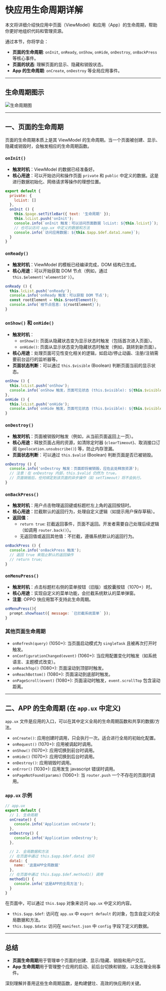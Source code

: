 
# 快应用生命周期详解

本文将详细介绍快应用中页面（ViewModel）和应用（App）的生命周期，帮助你更好地组织代码和管理资源。

通过本节，你将学会：

-   **页面的生命周期**: `onInit`, `onReady`, `onShow`, `onHide`, `onDestroy`, `onBackPress` 等核心事件。
-   **页面的状态**: 理解页面的显示、隐藏和销毁状态。
-   **App 的生命周期**: `onCreate`, `onDestroy` 等全局应用事件。

---

## 生命周期图示

![生命周期图](https://doc.quickapp.cn/assets/images/framework-lifecycle-1.554039f6.png)

---

## 一、页面的生命周期

页面的生命周期本质上是其 ViewModel 的生命周期。当一个页面被创建、显示、隐藏或销毁时，会触发相应的生命周期函数。

### `onInit()`

-   **触发时机**：ViewModel 的数据已经准备好。
-   **核心用途**：可以开始访问和操作页面 `private` 和 `public` 中定义的数据。这是进行数据初始化、网络请求等操作的理想位置。

```javascript
export default {
  private: {
    lcList: []
  },
  onInit () {
    this.$page.setTitleBar({ text: '生命周期' });
    this.lcList.push('onInit');
    console.info(`onInit 触发：可以访问页面数据 lcList: ${this.lcList}`);
    // 也可以访问 app.ux 中定义的数据和方法
    console.info(`访问应用数据: ${this.$app.$def.data1.name}`);
  }
}
```

### `onReady()`

-   **触发时机**：ViewModel 的模板已经编译完成，DOM 结构已生成。
-   **核心用途**：可以开始获取 DOM 节点（例如，通过 `this.$element('elementId')`）。

```javascript
onReady () {
  this.lcList.push('onReady');
  console.info('onReady 触发：可以获取 DOM 节点');
  const rootElement = this.$rootElement();
  console.info(`根节点信息: ${rootElement}`);
}
```

### `onShow()` 和 `onHide()`

-   **触发时机**：
    -   `onShow()`: 页面从隐藏状态变为显示状态时触发（包括首次进入页面）。
    -   `onHide()`: 页面从显示状态变为隐藏状态时触发（例如，跳转到新页面）。
-   **核心用途**：处理页面可见性变化相关的逻辑，如启动/停止动画、注册/注销需要前台运行的监听器等。
-   **页面状态判断**：可以通过 `this.$visible` (Boolean) 判断页面当前的显示状态。

```javascript
onShow () {
  this.lcList.push('onShow');
  console.info(`onShow 触发，页面可见状态 (this.$visible): ${this.$visible}`); // true
},
onHide () {
  this.lcList.push('onHide');
  console.info(`onHide 触发，页面可见状态 (this.$visible): ${this.$visible}`); // false
}
```

### `onDestroy()`

-   **触发时机**：页面被销毁时触发（例如，从当前页面返回上一页）。
-   **核心用途**：释放页面占用的资源，如清除定时器 (`clearTimeout`)、取消接口订阅 (`geolocation.unsubscribe()`) 等，防止内存泄漏。
-   **页面状态判断**：可以通过 `this.$valid` (Boolean) 判断页面是否已被销毁。

```javascript
onDestroy () {
  console.info('onDestroy 触发：页面即将被销毁，应在此处释放资源');
  // 注意：在 onDestroy 内部，this.$valid 仍然为 true。
  // 页面销毁后，任何绑定到该页面的异步操作（如 setTimeout）将不会执行。
}
```

### `onBackPress()`

-   **触发时机**：用户点击物理返回键或标题栏左上角的返回按钮时。
-   **核心用途**：拦截默认的返回行为，处理自定义逻辑（如提示用户保存草稿）。
-   **返回值**：
    -   `return true`: 拦截返回事件，页面不返回。开发者需要自己处理后续逻辑（如调用 `router.back()`）。
    -   无返回值或返回其他值：不拦截，遵循系统默认的返回行为。

```javascript
onBackPress () {
  console.info('onBackPress 触发');
  // 返回 true 来阻止默认的返回操作
  // return true;
}
```

### `onMenuPress()`

-   **触发时机**：点击标题栏右侧的菜单按钮（旧版）或胶囊按钮（1070+）时。
-   **核心用途**：实现自定义的菜单功能，会拦截系统默认的菜单弹窗。
-   **注意**: OPPO 快应用暂不支持此生命周期。

```javascript
onMenuPress(){
  prompt.showToast({ message: `已拦截系统菜单` });
}
```

### 其他页面生命周期

-   `onRefresh(query)` (1050+): 当页面启动模式为 `singleTask` 且被再次打开时触发。
-   `onConfigurationChanged(event)` (1060+): 当应用配置变化时触发（如系统语言、主题模式改变）。
-   `onReachTop()` (1080+): 页面滚动到顶部时触发。
-   `onReachBottom()` (1080+): 页面滚动到底部时触发。
-   `onPageScroll(event)` (1080+): 页面滚动时触发，`event.scrollTop` 包含滚动距离。

---

## 二、APP 的生命周期 (在 `app.ux` 中定义)

`app.ux` 文件是应用的入口，可以在其中定义全局的生命周期函数和共享的数据/方法。

-   `onCreate()`: 应用创建时调用，只会执行一次。适合进行全局的初始化配置。
-   `onRequest()` (1070+): 应用被调起时调用。
-   `onShow()` (1070+): 应用切换到前台时调用。
-   `onHide()` (1070+): 应用切换到后台时调用。
-   `onDestroy()`: 应用销毁时调用。
-   `onError()` (1030+): 应用发生 javascript 错误时调用。
-   `onPageNotFound(params)` (1060+): 当 `router.push` 一个不存在的页面时调用。

### `app.ux` 示例

```javascript
// app.ux
export default {
  // 1. 生命周期
  onCreate() {
    console.info('Application onCreate');
  },
  onDestroy() {
    console.info('Application onDestroy');
  },

  // 2. 全局数据和方法
  // 在页面中通过 this.$app.$def.data1 访问
  data1: {
    name: '这是APP全局数据'
  },
  // 在页面中通过 this.$app.$def.method1() 调用
  method1() {
    console.info('这是APP的全局方法');
  }
}
```

在页面中，可以通过 `this.$app` 对象来访问 `app.ux` 中定义的内容。

-   `this.$app.$def`: 访问在 `app.ux` 中 `export default` 的对象，包含自定义的全局数据和方法。
-   `this.$app.$data`: 访问在 `manifest.json` 中 `config` 字段下定义的数据。

---

## 总结

-   **页面生命周期**用于管理单个页面的创建、显示/隐藏、销毁和用户交互。
-   **App 生命周期**用于管理整个应用的启动、前后台切换和销毁，以及处理全局事件。

深刻理解并善用这些生命周期函数，是构建健壮、高效的快应用的关键。
